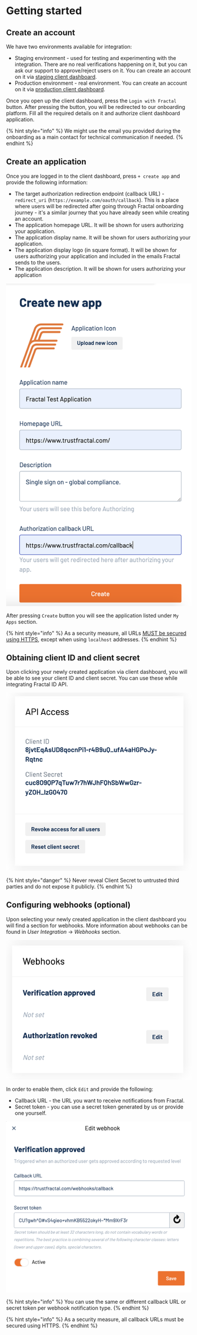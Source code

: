 # Getting started

## Create an account

We have two environments available for integration:

* Staging environment - used for testing and experimenting with the integration. There are no real verifications happening on it, but you can ask our support to approve/reject users on it. You can create an account on it via [staging client dashboard](https://developer.next.fractal.id/).
* Production environment - real environment. You can create an account on it via [production client dashboard](https://developer.fractal.id/).

Once you open up the client dashboard, press the `Login with Fractal` button. After pressing the button, you will be redirected to our onboarding platform. Fill all the required details on it and authorize client dashboard application.

{% hint style="info" %}
We might use the email you provided during the onboarding as a main contact for technical communication if needed.
{% endhint %}

## Create an application

Once you are logged in to the client dashboard, press `+ create app` and provide the following information:

* The target authorization redirection endpoint \(callback URL\) - `redirect_uri` \(`https://example.com/oauth/callback`\). This is a place where users will be redirected after going through Fractal onboarding journey - it's a similar journey that you have already seen while creating an account.
* The application homepage URL. It will be shown for users authorizing your application.
* The application display name. It will be shown for users authorizing your application.
* The application display logo \(in square format\). It will be shown for users authorizing your application and included in the emails Fractal sends to the users.
* The application description. It will be shown for users authorizing your application

![Creating new application via client dashboard](.gitbook/assets/screenshot-2019-07-04-at-19.08.35.png)

After pressing `Create` button you will see the application listed under `My Apps` section.

{% hint style="info" %}
As a security measure, all URLs [MUST be secured using HTTPS](https://tools.ietf.org/html/rfc6749#section-3.1.2.1), except when using `localhost` addresses.
{% endhint %}

## Obtaining client ID and client secret

Upon clicking your newly created application via client dashboard, you will be able to see your client ID and client secret. You can use these while integrating Fractal ID API.

![](.gitbook/assets/screenshot-2019-07-04-at-19.13.32.png)

{% hint style="danger" %}
Never reveal Client Secret to untrusted third parties and do not expose it publicly.
{% endhint %}

## Configuring webhooks \(optional\)

Upon selecting your newly created application in the client dashboard you will find a section for webhooks. More information about webhooks can be found in _User Integration_ -&gt; _Webhooks_ section.

![](.gitbook/assets/screenshot-2019-07-04-at-19.17.29.png)

In order to enable them, click `Edit` and provide the following:

* Callback URL - the URL you want to receive notifications from Fractal.
* Secret token - you can use a secret token generated by us or provide one yourself.

![Editing webhook](.gitbook/assets/screenshot-2019-07-04-at-19.27.38.png)

{% hint style="info" %}
You can use the same or different callback URL or secret token per webhook notification type.
{% endhint %}

{% hint style="info" %}
As a security measure, all callback URLs must be secured using HTTPS.
{% endhint %}



